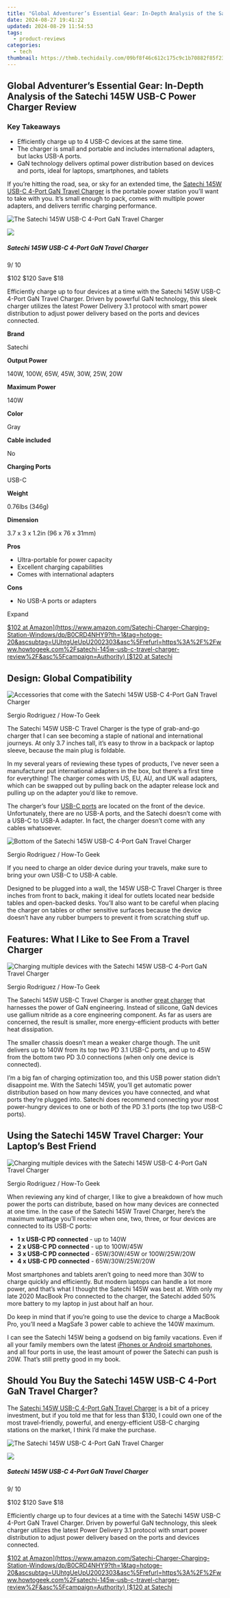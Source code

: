 ```yaml
---
title: "Global Adventurer’s Essential Gear: In-Depth Analysis of the Satechi 145W USB-C Power Charger Review"
date: 2024-08-27 19:41:22
updated: 2024-08-29 11:54:53
tags:
  - product-reviews
categories:
  - tech
thumbnail: https://thmb.techidaily.com/09bf8f46c612c175c9c1b70882f85f23e4a357208766fb885709ca7e3c676924.png
---
```


## Global Adventurer’s Essential Gear: In-Depth Analysis of the Satechi 145W USB-C Power Charger Review

### Key Takeaways

* Efficiently charge up to 4 USB-C devices at the same time.
* The charger is small and portable and includes international adapters, but lacks USB-A ports.
* GaN technology delivers optimal power distribution based on devices and ports, ideal for laptops, smartphones, and tablets

 If you’re hitting the road, sea, or sky for an extended time, the [Satechi 145W USB-C 4-Port GaN Travel Charger](https://www.amazon.com/Satechi-Charger-Charging-Station-Windows/dp/B0CRD4NHY9?th=1&tag=hotoge-20&ascsubtag=UUhtgUeUpU2002303&asc%5Frefurl=https%3A%2F%2Fwww.howtogeek.com%2Fsatechi-145w-usb-c-travel-charger-review%2F&asc%5Fcampaign=Authority) is the portable power station you’ll want to take with you. It’s small enough to pack, comes with multiple power adapters, and delivers terrific charging performance.

![The Satechi 145W USB-C 4-Port GaN Travel Charger](https://static1.howtogeekimages.com/wordpress/wp-content/uploads/2024/03/satechi-145w-usb-c-4-port-gan-travel-charger.png) 

![](https://static1.howtogeekimages.com/wordpresshttps://static0.howtogeekimages.com/wordpress/wp-content/uploads/2024/01/htg-rec-2024-2000-1.png) 

#####  Satechi 145W USB-C 4-Port GaN Travel Charger

9/ 10 

$102 $120 Save $18 

  
Efficiently charge up to four devices at a time with the Satechi 145W USB-C 4-Port GaN Travel Charger. Driven by powerful GaN technology, this sleek charger utilizes the latest Power Delivery 3.1 protocol with smart power distribution to adjust power delivery based on the ports and devices connected.

**Brand** 

 Satechi 

**Output Power** 

 140W, 100W, 65W, 45W, 30W, 25W, 20W 

**Maximum Power** 

 140W 

**Color** 

 Gray 

**Cable included** 

 No 

**Charging Ports** 

 USB-C 

**Weight** 

 0.76lbs (346g) 

**Dimension** 

 3.7 x 3 x 1.2in (96 x 76 x 31mm) 

**Pros** 
* Ultra-portable for power capacity
* Excellent charging capabilities
* Comes with international adapters

**Cons** 
* No USB-A ports or adapters

Expand 

[$102 at Amazon](https://www.amazon.com/Satechi-Charger-Charging-Station-Windows/dp/B0CRD4NHY9?th=1&tag=hotoge-20&ascsubtag=UUhtgUeUpU2002303&asc%5Frefurl=https%3A%2F%2Fwww.howtogeek.com%2Fsatechi-145w-usb-c-travel-charger-review%2F&asc%5Fcampaign=Authority) [$120 at Satechi](https://shareasale.com/r.cfm?b=1554062&u=4338022&m=98197&urllink=https%3A%2F%2Fmalaysia-healthcare-travel-council.pxf.io%2F752oeg&afftrack=techidaily) 

##  Design: Global Compatibility

![Accessories that come with the Satechi 145W USB-C 4-Port GaN Travel Charger](https://static1.howtogeekimages.com/wordpress/wp-content/uploads/wm/2024/03/accessories-that-come-with-the-satechi-145-usb-c-4-port-gan-travel-charger-2jpg_53495624758_o.jpg) 

Sergio Rodriguez / How-To Geek

 The Satechi 145W USB-C Travel Charger is the type of grab-and-go charger that I can see becoming a staple of national and international journeys. At only 3.7 inches tall, it’s easy to throw in a backpack or laptop sleeve, because the main plug is foldable.

 In my several years of reviewing these types of products, I’ve never seen a manufacturer put international adapters in the box, but there’s a first time for everything! The charger comes with US, EU, AU, and UK wall adapters, which can be swapped out by pulling back on the adapter release lock and pulling up on the adapter you’d like to remove.

 The charger’s four [USB-C ports](https://extra-approaches.techidaily.com/2024-approved-joint-venture-campaigns-for-brands-on-video-platforms/) are located on the front of the device. Unfortunately, there are no USB-A ports, and the Satechi doesn’t come with a USB-C to USB-A adapter. In fact, the charger doesn’t come with any cables whatsoever.

![Bottom of the Satechi 145W USB-C 4-Port GaN Travel Charger](https://static1.howtogeekimages.com/wordpress/wp-content/uploads/wm/2024/03/bottom-of-the-satechi-145-usb-c-4-port-gan-travel-charger-1jpg_53495480111_o.jpg) 

Sergio Rodriguez / How-To Geek

 If you need to charge an older device during your travels, make sure to bring your own USB-C to USB-A cable.

 Designed to be plugged into a wall, the 145W USB-C Travel Charger is three inches from front to back, making it ideal for outlets located near bedside tables and open-backed desks. You’ll also want to be careful when placing the charger on tables or other sensitive surfaces because the device doesn’t have any rubber bumpers to prevent it from scratching stuff up.

##  Features: What I Like to See From a Travel Charger

![Charging multiple devices with the Satechi 145W USB-C 4-Port GaN Travel Charger](https://static1.howtogeekimages.com/wordpress/wp-content/uploads/wm/2024/03/charging-multiple-devices-with-the-satechi-145-usb-c-4-port-gan-travel-charger-1jpg_53495896910_o.jpg) 

Sergio Rodriguez / How-To Geek

 The Satechi 145W USB-C Travel Charger is another [great charger](https://change-location.techidaily.com/how-to-fix-error-495-while-downloadupdating-android-apps-on-motorola-moto-g13-drfone-by-drfone-fix-android-problems-fix-android-problems/) that harnesses the power of GaN engineering. Instead of silicone, GaN devices use gallium nitride as a core engineering component. As far as users are concerned, the result is smaller, more energy-efficient products with better heat dissipation.

 The smaller chassis doesn’t mean a weaker charge though. The unit delivers up to 140W from its top two PD 3.1 USB-C ports, and up to 45W from the bottom two PD 3.0 connections (when only one device is connected).

 I’m a big fan of charging optimization too, and this USB power station didn’t disappoint me. With the Satechi 145W, you’ll get automatic power distribution based on how many devices you have connected, and what ports they’re plugged into. Satechi does recommend connecting your most power-hungry devices to one or both of the PD 3.1 ports (the top two USB-C ports).

##  Using the Satechi 145W Travel Charger: Your Laptop’s Best Friend

![Charging multiple devices with the Satechi 145W USB-C 4-Port GaN Travel Charger](https://static1.howtogeekimages.com/wordpress/wp-content/uploads/wm/2024/03/charging-multiple-devices-with-the-satechi-145-usb-c-4-port-gan-travel-charger-3jpg_53495897135_o.jpg) 

Sergio Rodriguez / How-To Geek

 When reviewing any kind of charger, I like to give a breakdown of how much power the ports can distribute, based on how many devices are connected at one time. In the case of the Satechi 145W Travel Charger, here’s the maximum wattage you’ll receive when one, two, three, or four devices are connected to its USB-C ports:

* **1 x USB-C PD connected** \- up to 140W
* **2 x USB-C PD connected** \- up to 100W/45W
* **3 x USB-C PD connected** \- 65W/30W/45W or 100W/25W/20W
* **4 x USB-C PD connected** \- 65W/30W/25W/20W

 Most smartphones and tablets aren’t going to need more than 30W to charge quickly and efficiently. But modern laptops can handle a lot more power, and that’s what I thought the Satechi 145W was best at. With only my late 2020 MacBook Pro connected to the charger, the Satechi added 50% more battery to my laptop in just about half an hour.

 Do keep in mind that if you’re going to use the device to charge a MacBook Pro, you’ll need a MagSafe 3 power cable to achieve the 140W maximum.

 I can see the Satechi 145W being a godsend on big family vacations. Even if all your family members own the latest [iPhones or Android smartphones](https://some-techniques.techidaily.com/freedom-in-viewing-is-vlc-more-powerful-than-mpc-for-2024/), and all four ports in use, the least amount of power the Satechi can push is 20W. That’s still pretty good in my book.

##  Should You Buy the Satechi 145W USB-C 4-Port GaN Travel Charger?

 The [Satechi 145W USB-C 4-Port GaN Travel Charger](https://www.amazon.com/Satechi-Charger-Charging-Station-Windows/dp/B0CRD4NHY9?th=1&tag=hotoge-20&ascsubtag=UUhtgUeUpU2002303&asc%5Frefurl=https%3A%2F%2Fwww.howtogeek.com%2Fsatechi-145w-usb-c-travel-charger-review%2F&asc%5Fcampaign=Authority) is a bit of a pricey investment, but if you told me that for less than $130, I could own one of the most travel-friendly, powerful, and energy-efficient USB-C charging stations on the market, I think I’d make the purchase.

![The Satechi 145W USB-C 4-Port GaN Travel Charger](https://static1.howtogeekimages.com/wordpress/wp-content/uploads/2024/03/satechi-145w-usb-c-4-port-gan-travel-charger.png) 

![](https://static1.howtogeekimages.com/wordpresshttps://static0.howtogeekimages.com/wordpress/wp-content/uploads/2024/01/htg-rec-2024-2000-1.png) 

#####  Satechi 145W USB-C 4-Port GaN Travel Charger

9/ 10 

$102 $120 Save $18 

  
Efficiently charge up to four devices at a time with the Satechi 145W USB-C 4-Port GaN Travel Charger. Driven by powerful GaN technology, this sleek charger utilizes the latest Power Delivery 3.1 protocol with smart power distribution to adjust power delivery based on the ports and devices connected.

[$102 at Amazon](https://www.amazon.com/Satechi-Charger-Charging-Station-Windows/dp/B0CRD4NHY9?th=1&tag=hotoge-20&ascsubtag=UUhtgUeUpU2002303&asc%5Frefurl=https%3A%2F%2Fwww.howtogeek.com%2Fsatechi-145w-usb-c-travel-charger-review%2F&asc%5Fcampaign=Authority) [$120 at Satechi](https://shareasale.com/r.cfm?b=1554062&u=4338022&m=98197&urllink=https%3A%2F%2Fmalaysia-healthcare-travel-council.pxf.io%2F752oeg&afftrack=techidaily)

<ins class="adsbygoogle"
     style="display:block"
     data-ad-format="autorelaxed"
     data-ad-client="ca-pub-7571918770474297"
     data-ad-slot="1223367746"></ins>



<ins class="adsbygoogle"
     style="display:block"
     data-ad-client="ca-pub-7571918770474297"
     data-ad-slot="8358498916"
     data-ad-format="auto"
     data-full-width-responsive="true"></ins>
